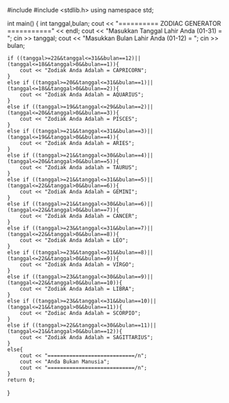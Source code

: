 #include <iostream>
#include <stdlib.h>
using namespace std;

int main()
{
    int tanggal,bulan;
    cout << "========== ZODIAC GENERATOR ===========" << endl;
    cout << "Masukkan Tanggal Lahir Anda (01-31) = ";
    cin >> tanggal;
    cout << "Masukkan Bulan Lahir Anda (01-12) = ";
    cin >> bulan;

    if ((tanggal>=22&&tanggal<=31&&bulan==12)||(tanggal<=18&&tanggal>0&&bulan==1)){
        cout << "Zodiak Anda Adalah = CAPRICORN";
    }
    else if ((tanggal>=20&&tanggal<=31&&bulan==1)||(tanggal<=18&&tanggal>0&&bulan==2)){
        cout << "Zodiak Anda Adalah = AQUARIUS";
    }
    else if ((tanggal>=19&&tanggal<=29&&bulan==2)||(tanggal<=20&&tanggal>0&&bulan==3)){
        cout << "Zodiak Anda Adalah = PISCES";
    }
    else if ((tanggal>=21&&tanggal<=31&&bulan==3)||(tanggal<=19&&tanggal>0&&bulan==4)){
        cout << "Zodiak Anda Adalah = ARIES";
    }
    else if ((tanggal>=21&&tanggal<=30&&bulan==4)||(tanggal<=20&&tanggal>0&&bulan==5)){
        cout << "Zodiak Anda adalah = TAURUS";
    }
    else if ((tanggal>=21&&tanggal<=31&&bulan==5)||(tanggal<=22&&tanggal>0&&bulan==6)){
        cout << "Zodiak Anda Adalah = GEMINI";
    }
    else if ((tanggal>=21&&tanggal<=30&&bulan==6)||(tanggal<=22&&tanggal>0&&bulan==7)){
        cout << "Zodiak Anda Adalah = CANCER";
    }
    else if ((tanggal>=23&&tanggal<=31&&bulan==7)||(tanggal<=22&&tanggal>0&&bulan==8)){
        cout << "Zodiak Anda Adalah = LEO";
    }
    else if ((tanggal>=23&&tanggal<=31&&bulan==8)||(tanggal<=22&&tanggal>0&&bulan==9)){
        cout << "Zodiak Anda Adalah = VIRGO";
    }
    else if ((tanggal>=23&&tanggal<=30&&bulan==9)||(tanggal<=22&&tanggal>0&&bulan==10)){
        cout << "Zodiak Anda Adalah = LIBRA";
    }
    else if ((tanggal>=23&&tanggal<=31&&bulan==10)||(tanggal<=21&&tanggal>0&&bulan==11)){
        cout << "Zodiac Anda Adalah = SCORPIO";
    }
    else if ((tanggal>=22&&tanggal<=30&&bulan==11)||(tanggal<=21&&tanggal>0&&bulan==12)){
        cout << "Zodiak Anda Adalah = SAGITTARIUS";
    }
    else{
        cout << "============================/n";
        cout << "Anda Bukan Manusia";
        cout << "============================/n";
    }
    return 0;
}
